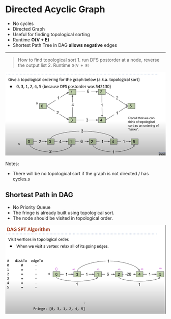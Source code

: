 # Directed Acyclic Graph

* No cycles
* Directed Graph
* Useful for finding topological sorting
* Runtime **O(V + E)**
* Shortest Path Tree in DAG **allows negative** edges
---
> How to find topological sort
    1. run DFS postorder at a node, reverse the output list
    2. Runtime `O(V + E)`

![Alt text](image-10.png)

Notes:
* There will be no topological sort if the graph is not directed / has cycles.s


## Shortest Path in DAG
* No Priority Queue
* The fringe is already built using topological sort.
* The node should be visited in topological order.

![Alt text](image-11.png)